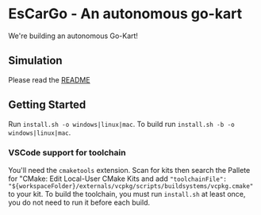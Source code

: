 # EsCarGo - An autonomous go-kart

We're building an autonomous Go-Kart!

## Simulation

Please read the [README](./simulation/README.md)

## Getting Started

Run `install.sh -o windows|linux|mac`. To build run `install.sh -b -o windows|linux|mac`.

### VSCode support for toolchain

You'll need the `cmaketools` extension. Scan for kits then search the Pallete for "CMake: Edit Local-User CMake Kits and add `"toolchainFile": "${workspaceFolder}/externals/vcpkg/scripts/buildsystems/vcpkg.cmake"` to your kit. To build the toolchain, you must run `install.sh` at least once, you do not need to run it before each build.

